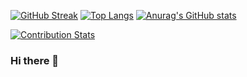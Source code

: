 [![GitHub Streak](https://streak-stats.demolab.com/?user=iskakovs)](https://git.io/streak-stats)
[![Top Langs](https://github-readme-stats.vercel.app/api/top-langs/?username=iskakovs)](https://github.com/iskakovs/github-readme-stats)
[![Anurag's GitHub stats](https://github-readme-stats.vercel.app/api?username=iskakovs)](https://github.com/iskakovs/github-readme-stats)

[![Contribution Stats](https://github-contribution-stats.vercel.app/api/?username=iskakovs)](https://github.com/iskakovs/github-contribution-stats/)


### Hi there 👋

<!--
**iskakovs/iskakovs** is a ✨ _special_ ✨ repository because its `README.md` (this file) appears on your GitHub profile.

Here are some ideas to get you started:

- 🔭 I’m currently working on ...
- 🌱 I’m currently learning ...
- 👯 I’m looking to collaborate on ...
- 🤔 I’m looking for help with ...
- 💬 Ask me about ...
- 📫 How to reach me: ...
- 😄 Pronouns: ...
- ⚡ Fun fact: ...
-->
